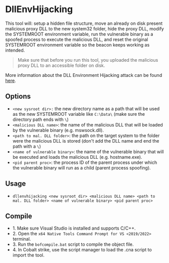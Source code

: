 # DllEnvHijacking
This tool will: setup a hidden file structure, move an already on disk present malicious proxy DLL to the new system32 folder, hide the proxy DLL, modify the SYSTEMROOT environment variable, run the vulnerable binary as a spoofed process to execute the malicious DLL, and reset the original SYSTEMROOT environment variable so the beacon keeps working as intended. 

>Make sure that before you run this tool, you uploaded the malicious proxy DLL to an accessible folder on disk. 

More information about the DLL Environment Hijacking attack can be found [here](https://www.wietzebeukema.nl/blog/save-the-environment-variables). 

## Options
* `<new sysroot dir>:` the new directory name as a path that will be used as the new SYSTEMROOT variable like `C:\Data\` (make sure the directory path ends with `\`)
* `<malicious DLL name>`: the name of the malicious DLL that will be loaded by the vulnerable binary (e.g. mswsock.dll).
* `<path to mal. DLL folder>`: the path on the target system to the folder were the malicious DLL is stored (don't add the DLL name and end the path with a `\`)
* `<name of vulnerable binary>`: the name of the vulnerable binary that will be executed and loads the malicious DLL (e.g. hostname.exe).
* `<pid parent proc>`: the process ID of the parent process under which the vulnerable binary will run as a child (parent process spoofing).

## Usage
* `dllenvhijacking <new sysroot dir> <malicious DLL name> <path to mal. DLL folder> <name of vulnerable binary> <pid parent proc>`

## Compile
- 1\. Make sure Visual Studio is installed and supports C/C++.
- 2\. Open the `x64 Native Tools Command Prompt for VS <2019/2022>` terminal.
- 3\. Run the `bofcompile.bat` script to compile the object file. 
- 4\. In Cobalt strike, use the script manager to load the .cna script to import the tool. 
